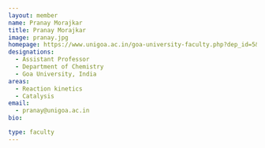 ```yaml
---
layout: member
name: Pranay Morajkar
title: Pranay Morajkar
image: pranay.jpg
homepage: https://www.unigoa.ac.in/goa-university-faculty.php?dep_id=5&staff_id=179
designations: 
  - Assistant Professor
  - Department of Chemistry
  - Goa University, India
areas: 
  - Reaction kinetics
  - Catalysis
email:
  - pranay@unigoa.ac.in 
bio: 

type: faculty
---
```

